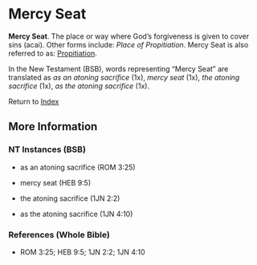 # Mercy Seat
**Mercy Seat**. 
The place or way where God’s forgiveness is given to cover sins (acai). 
Other forms include: 
*Place of Propitiation*. 
Mercy Seat is also referred to as: 
[Propitiation](TheMeansOfForgiveness.md). 




In the New Testament (BSB), words representing “Mercy Seat” are translated as 
*as an atoning sacrifice* (1x), *mercy seat* (1x), *the atoning sacrifice* (1x), *as the atoning sacrifice* (1x). 


Return to [Index](00-Index.md)

## More Information

### NT Instances (BSB)

* as an atoning sacrifice (ROM 3:25)

* mercy seat (HEB 9:5)

* the atoning sacrifice (1JN 2:2)

* as the atoning sacrifice (1JN 4:10)



### References (Whole Bible)

* ROM 3:25; HEB 9:5; 1JN 2:2; 1JN 4:10



